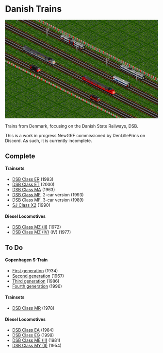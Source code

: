 # Danish Trains

![Danish Trains roster](/docs/0-6-0.png)

Trains from Denmark, focusing on the Danish State Railways, DSB. 

This is a work in progress NewGRF commissioned by DenLillePrins on Discord. As such, it is currently incomplete.

## Complete
#### Trainsets
- [DSB Class ER](https://www.jernbanen.dk/lyntog.php?typenr=6) (1993)
- [DSB Class ET](https://www.jernbanen.dk/lyntog.php?typenr=7) (2000)
- [DSB Class MA](https://www.jernbanen.dk/lyntog.php?typenr=3) (1963)
- [DSB Class MF](https://www.jernbanen.dk/lyntog.php?typenr=5), 2-car version (1993)
- [DSB Class MF](https://www.jernbanen.dk/lyntog.php?typenr=5), 3-car version (1989)
- [SJ Class X2](https://en.wikipedia.org/wiki/X_2000) (1990)


#### Diesel Locomotives
- [DSB Class MZ (II)](https://www.jernbanen.dk/motor.php?s=8&litra=MZ&typenr=2) (1972)
- [DSB Class MZ (IV)](https://www.jernbanen.dk/motor.php?s=8&litra=MZ&typenr=4) (IV) (1977)

## To Do
#### Copenhagen S-Train
- [First generation](https://www.jernbanen.dk/s-tog.php?typenr=51) (1934)
- [Second generation](https://www.jernbanen.dk/s-tog.php?typenr=52) (1967)
- [Third generation](https://www.jernbanen.dk/s-tog.php?typenr=53) (1986)
- [Fourth generation](https://www.jernbanen.dk/s-tog.php?typenr=54) (1996)

#### Trainsets

- [DSB Class MR](https://www.jernbanen.dk/lyntog.php?typenr=9) (1978)

#### Diesel Locomotives
- [DSB Class EA](https://www.jernbanen.dk/motor.php?s=8&litra=EA) (1984)
- [DSB Class EG](https://www.jernbanen.dk/motor.php?s=8&litra=EG&typenr=) (1999)
- [DSB Class ME (II)](https://www.jernbanen.dk/motor.php?s=8&litra=ME&typenr=2) (1981)
- [DSB Class MY (II)](https://www.jernbanen.dk/motor.php?s=8&litra=MY&typenr=2) (1954)